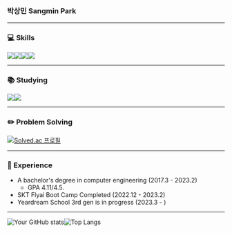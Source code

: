 ### 박상민 Sangmin Park
<hr>

<div align="left">
<!--### 🚀 Introduction-->

 
 ### 💻 Skills
 <img src="https://img.shields.io/badge/Python-3776AB?style=for-the-badge&logo=Python&logoColor=white"/><img src="https://img.shields.io/badge/Unity-FFFFFF?style=for-the-badge&logo=Unity&logoColor=black"/><img src="https://img.shields.io/badge/C Sharp-239120?style=for-the-badge&logo=C Sharp&logoColor=white"/><img src="https://img.shields.io/badge/java-FFA726?style=for-the-badge&logo=java&logoColor=white"/>
<hr>

 ### 📚 Studying
 
 <img src="https://img.shields.io/badge/PyTorch-239120?style=for-the-badge&logo=PyTorch&logoColor=white"/><img src="https://img.shields.io/badge/Linear Algebra-8A2BE2?style=for-the-badge&logo=[Tech Stack]&logoColor=white"/>
<hr>

 ### ✏️ Problem Solving
 
 [![Solved.ac
 프로필](http://mazassumnida.wtf/api/generate_badge?boj=psmin0325)](https://solved.ac/psmin0325)
<hr>

### 📜 Experience
 - A bachelor's degree in computer engineering (2017.3 - 2023.2)
	- GPA 4.11/4.5.
 - SKT Flyai Boot Camp Completed (2022.12 - 2023.2)
 - Yeardream School 3rd gen is in progress (2023.3 - )
<hr>

</div>

![Your GitHub stats](https://github-readme-stats.vercel.app/api?username=psmin0325&show_icons=true&theme=tokyonight)![Top Langs](https://github-readme-stats.vercel.app/api/top-langs/?username=psmin0325&layout=compact&theme=tokyonight)
